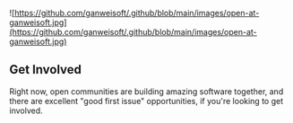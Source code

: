 ![https://github.com/ganweisoft/.github/blob/main/images/open-at-ganweisoft.jpg](https://github.com/ganweisoft/.github/blob/main/images/open-at-ganweisoft.jpg)

## Get Involved
Right now, open communities are building amazing software together, and there are excellent "good first issue" opportunities, if you're looking to get involved.
